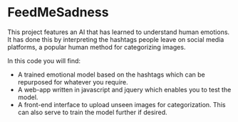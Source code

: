 # FeedMeSadness

This project features an AI that has learned to understand human emotions. It has done this by interpreting the hashtags people leave on social media platforms, a popular human method for categorizing images. 

In this code you will find:
- A trained emotional model based on the hashtags which can be repurposed for whatever you require. 
- A web-app written in javascript and jquery which enables you to test the model.
- A front-end interface to upload unseen images for categorization. This can also serve to train the model further if desired.
